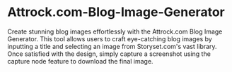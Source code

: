 # Attrock.com-Blog-Image-Generator
Create stunning blog images effortlessly with the Attrock.com Blog Image Generator. This tool allows users to craft eye-catching blog images by inputting a title and selecting an image from Storyset.com's vast library. Once satisfied with the design, simply capture a screenshot using the capture node feature to download the final image.
